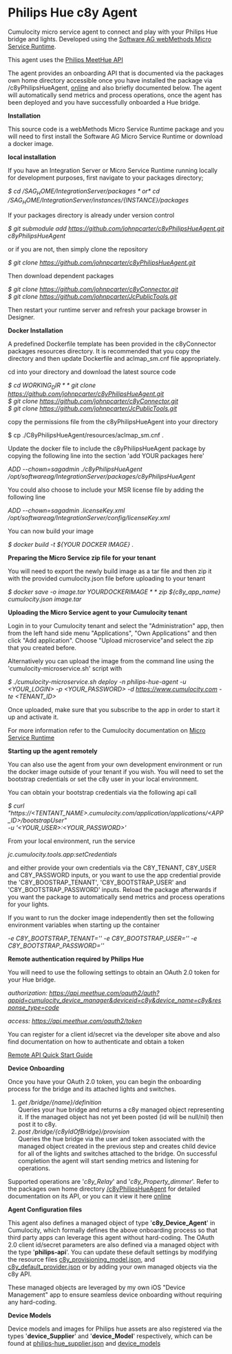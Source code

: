  
 # Philips Hue c8y Agent

Cumulocity micro service agent to connect and play with your Philips Hue bridge and lights.
Developed using the [Software AG webMethods Micro Service Runtime](https://hub.docker.com/_/softwareag-webmethods-microservicesruntime).

This agent uses the [Philips MeetHue API](https://developers.meethue.com)

The agent provides an onboarding API that is documented via the packages own home directory accessible once you have installed the package via /c8yPhilipsHueAgent, 
[online](https://raw.githack.com/johnpcarter/c8yPhilipsHueAgent/main/pub/index.html) and also briefly documented below. The agent will automatically send metrics and process operations,
once the agent has been deployed and you have successfully onboarded a Hue bridge.

**Installation**

This source code is a webMethods Micro Service Runtime package and you will need to first install the Software AG Micro Service Runtime or download a docker image.

**local installation**

If you have an Integration Server or Micro Service Runtime running locally for development purposes, first navigate to your packages directory;

*$ cd /${SAG_HOME}/IntegrationServer/packages*  
or  
*$ cd /${SAG_HOME}/IntegrationServer/instances/${INSTANCE}/packages*  

If your packages directory is already under version control

*$ git submodule add https://github.com/johnpcarter/c8yPhilipsHueAgent.git c8yPhilipsHueAgent*

or if you are not, then simply clone the repository

*$ git clone https://github.com/johnpcarter/c8yPhilipsHueAgent.git*  

Then download dependent packages

*$ git clone https://github.com/johnpcarter/c8yConnector.git*  
*$ git clone https://github.com/johnpcarter/JcPublicTools.git*  

Then restart your runtime server and refresh your package browser in Designer.

**Docker Installation**

A predefined Dockerfile template has been provided in the c8yConnector packages resources directory. It is recommended that you copy the directory
and then update Dockerfile and aclmap_sm.cnf file appropriately.

cd into your directory and download the latest source code

*$ cd ${WORKING_DIR}*  
*$ git clone https://github.com/johnpcarter/c8yPhilipsHueAgent.git*  
*$ git clone https://github.com/johnpcarter/c8yConnector.git*  
*$ git clone https://github.com/johnpcarter/JcPublicTools.git*  

copy the permissions file from the c8yPhilipsHueAgent into your directory

$ cp ./C8yPhilipsHueAgent/resources/aclmap_sm.cnf .  

Update the docker file to include the c8yPhilipsHueAgent package by copying the following line into the section 'add YOUR packages here'

*ADD --chown=sagadmin ./c8yPhilipsHueAgent /opt/softwareag/IntegrationServer/packages/c8yPhilipsHueAgent*  

You could also choose to include your MSR license file by adding the following line

*ADD --chown=sagadmin .licenseKey.xml /opt/softwareag/IntegrationServer/config/licenseKey.xml*  

You can now build your image

*$ docker build -t ${YOUR DOCKER IMAGE} .*  

**Preparing the Micro Service zip file for your tenant**

You will need to export the newly build image as a tar file and then zip it with the provided cumulocity.json file before uploading to your tenant

*$ docker save -o image.tar ${YOUR DOCKER IMAGE}*  
*$ zip ${c8y_app_name} cumulocity.json image.tar*

**Uploading the Micro Service agent to your Cumulocity tenant**

Login in to your Cumulocity tenant and select the "Administration" app, then from the left hand side menu "Applications", "Own Applications" and then click "Add application". Choose "Upload microservice"and select the zip that you created before.

Alternatively you can upload the image from the command line using the 'cumulocity-microservice.sh' script with

*$ ./cumulocity-microservice.sh deploy -n philips-hue-agent -u <YOUR_LOGIN> -p <YOUR_PASSWORD> -d https://www.cumulocity.com -te <TENANT_ID>*  

Once uploaded, make sure that you subscribe to the app in order to start it up and activate it.

For more information refer to the Cumulocity documentation on [Micro Service Runtime](https://cumulocity.com/guides/microservice-sdk/concept/#microservice-runtime)

**Starting up the agent remotely**

You can also use the agent from your own development environment or run the docker image outside of your tenant if you wish.
You will need to set the bootstrap credentials or set the c8y user in your local environment.

You can obtain your bootstrap credentials via the following api call

*$ curl "https://<TENTANT_NAME>.cumulocity.com/application/applications/<APP_ID>/bootstrapUser" \
 -u '<YOUR_USER>:<YOUR_PASSWORD>'*

From your local environment, run the service

*jc.cumulocity.tools.app:setCredentials*  

and either provide your own credentials via the C8Y_TENANT, C8Y_USER and C8Y_PASSWORD inputs, or you want to use the app credential provide 
the 'C8Y_BOOSTRAP_TENANT', 'C8Y_BOOTSTRAP_USER' and 'C8Y_BOOTSTRAP_PASSWORD' inputs. Reload the package afterwards if you want the package to automatically 
send metrics and process operations for your lights.

If you want to run the docker image independently then set the following environment variables when starting up the container

*-e C8Y_BOOTSTRAP_TENANT=''*
*-e C8Y_BOOTSTRAP_USER=''*
*-e C8Y_BOOTSTRAP_PASSWORD=''*

**Remote authentication required by Philips Hue**

 You will need to use the following settings to obtain an OAuth 2.0 token for your Hue bridge.
  
 *authorization: https://api.meethue.com/oauth2/auth?appid=cumulocity_device_manager&deviceid=c8y&device_name=c8y&response_type=code*
 
 *access: https://api.meethue.com/oauth2/token*
  
 You can register for a client id/secret via the developer site above and also find documentation on how to authenticate and obtain a token
 
 [Remote API Quick Start Guide](https://developers.meethue.com/develop/hue-api/remote-api-quick-start-guide)
 
**Device Onboarding**

  Once you have your OAuth 2.0 token, you can begin the onboarding process for the bridge and its attached lights and switches.
  
  1) *get /bridge/{name}/definition*  
  Queries your hue bridge and returns a c8y managed object representing it. If the managed object has not yet been posted (id will be null/nil) then 
  post it to c8y.
  2) *post /bridge/{c8yIdOfBridge}/provision*  
  Queries the hue bridge via the user and token associated with the managed object created in the previous step and creates child device for all of the lights and switches 
  attached to the bridge. On successful completion the agent will start sending metrics and listening for operations.
  
  Supported operations are '*c8y_Relay*' and '*c8y_Property_dimmer*'. Refer to the packages own home directory [/c8yPhilipsHueAgent](http://localhost:5555/c8yPhilipsHueAgent) 
  for detailed documentation on its API, or you can it view it here [online](https://raw.githack.com/johnpcarter/c8yPhilipsHueAgent/main/pub/index.html)
  
**Agent Configuration files**

  This agent also defines a managed object of type '**c8y_Device_Agent**' in Cumulocity, which formally defines the above onboarding process so that third party apps
  can leverage this agent without hard-coding. The OAuth 2.0 client id/secret parameters are also defined via a managed object with the type '**philips-api**'.
  You can update these default settings by modifying the resource files [c8y_provisioning_model.json](https://github.com/johnpcarter/c8yPhilipsHueAgent/blob/main/resources/c8y_provisioning_model.json),
  and [c8y_default_provider.json](https://github.com/johnpcarter/c8yPhilipsHueAgent/blob/main/resources/c8y_default_provider.json) or by adding your own managed objects via the c8y API.
  
  These managed objects are leveraged by my own iOS "Device Management" app to ensure seamless device onboarding without requiring any hard-coding.
    
**Device Models**

  Device models and images for Philips hue assets are also registered via the types '**device_Supplier**' and '**device_Model**' respectively, which can be found at 
  [philips-hue_supplier.json](https://github.com/johnpcarter/c8yPhilipsHueAgent/blob/main/resources/philips-hue_supplier.json) and [device_models](https://github.com/johnpcarter/c8yPhilipsHueAgent/blob/main/resources/device_models)
